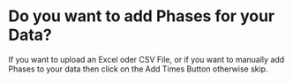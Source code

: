 # Do you want to add Phases for your Data?

If you want to upload an Excel oder CSV File, or if you want to manually add Phases to your data then click on the Add Times Button otherwise skip.
